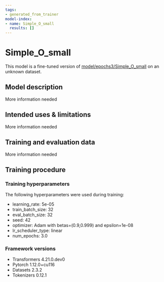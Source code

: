 ```yaml
---
tags:
- generated_from_trainer
model-index:
- name: Simple_O_small
  results: []
---
```


<!-- This model card has been generated automatically according to the information the Trainer had access to. You
should probably proofread and complete it, then remove this comment. -->

# Simple_O_small

This model is a fine-tuned version of [model/epochs3/Simple_O_small](https://huggingface.co/model/epochs3/Simple_O_small) on an unknown dataset.

## Model description

More information needed

## Intended uses & limitations

More information needed

## Training and evaluation data

More information needed

## Training procedure

### Training hyperparameters

The following hyperparameters were used during training:
- learning_rate: 5e-05
- train_batch_size: 32
- eval_batch_size: 32
- seed: 42
- optimizer: Adam with betas=(0.9,0.999) and epsilon=1e-08
- lr_scheduler_type: linear
- num_epochs: 3.0

### Framework versions

- Transformers 4.21.0.dev0
- Pytorch 1.12.0+cu116
- Datasets 2.3.2
- Tokenizers 0.12.1
